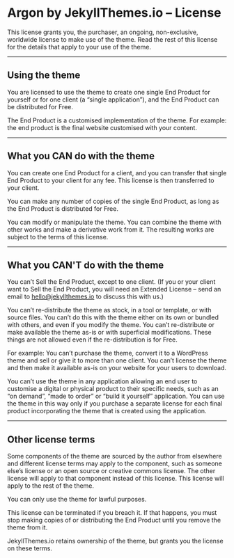 # Argon by JekyllThemes.io – License

This license grants you, the purchaser, an ongoing, non-exclusive, worldwide license to make use of the theme. Read the rest of this license for the details that apply to your use of the theme.

---

## Using the theme

You are licensed to use the theme to create one single End Product for yourself or for one client (a “single application”), and the End Product can be distributed for Free.

The End Product is a customised implementation of the theme. For example: the end product is the final website customised with your content.

---

## What you CAN do with the theme

You can create one End Product for a client, and you can transfer that single End Product to your client for any fee. This license is then transferred to your client.

You can make any number of copies of the single End Product, as long as the End Product is distributed for Free.

You can modify or manipulate the theme. You can combine the theme with other works and make a derivative work from it. The resulting works are subject to the terms of this license.

---

## What you CAN'T do with the theme

You can’t Sell the End Product, except to one client. (If you or your client want to Sell the End Product, you will need an Extended License – send an email to hello@jekyllthemes.io to discuss this with us.)

You can’t re-distribute the theme as stock, in a tool or template, or with source files. You can’t do this with the theme either on its own or bundled with others, and even if you modify the theme. You can’t re-distribute or make available the theme as-is or with superficial modifications. These things are not allowed even if the re-distribution is for Free.

For example: You can’t purchase the theme, convert it to a WordPress theme and sell or give it to more than one client. You can’t license the theme and then make it available as-is on your website for your users to download.

You can’t use the theme in any application allowing an end user to customise a digital or physical product to their specific needs, such as an “on demand”, “made to order” or “build it yourself” application. You can use the theme in this way only if you purchase a separate license for each final product incorporating the theme that is created using the application.

---

## Other license terms

Some components of the theme are sourced by the author from elsewhere and different license terms may apply to the component, such as someone else’s license or an open source or creative commons license. The other license will apply to that component instead of this license. This license will apply to the rest of the theme.

You can only use the theme for lawful purposes.

This license can be terminated if you breach it. If that happens, you must stop making copies of or distributing the End Product until you remove the theme from it.

JekyllThemes.io retains ownership of the theme, but grants you the license on these terms.